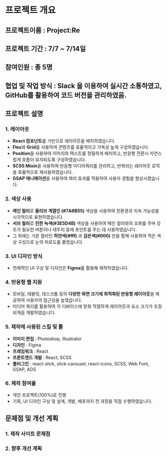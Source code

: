 # 프로젝트 개요
## 프로젝트이름 : Project:Re
## 프로젝트 기간 : 7/7 ~ 7/14일
## 참여인원 : 총 5명
## 협업 및 작업 방식 : Slack 을 이용하여 실시간 소통하였고, GitHub를 활용하여 코드 버전을 관리하였음.

## 프로젝트 설명
### 1. 레이아웃
- **React 컴포넌트**를 기반으로 레이아웃을 배치하였습니다.
- **Flex**와 **Grid**를 사용하여 콘텐츠를 효율적이고 가독성 높게 구성하였습니다.
- **Position**을 사용하여 이미지와 텍스트를 정밀하게 배치하고, 반응형 전환시 자연스럽게 흐름이
유지되도록 구성하였습니다.
- **SCSS Mixin**을 사용하여 반응형 미디어쿼리를 관리하고, 반복되는 레이아웃 로직을 효율적으로
재사용하였습니다.
- **GSAP 애니매이션**을 사용하여 여러 효과를 적용하여 사용자 경험을 향상시켰습니다.


### 2. 색상 사용
- **메인 컬러**로 **올리브 계열인 (#7A8B55)** 색상을 사용하여 친환경과 지속 가능성을 시각적으로 표현하였습니다.
- **서브 컬러**로 **진한 녹색(#3E5D4B)** 색상을 사용하여 메인 컬러와의 조화를 주며 강조가 필요한 버튼이나 테두리 등에 포인트를 주는 데 사용하였습니다.
- 그 외에는 기본 컬러인 **하얀색(#fff)** 과 **검은색(#000)** 만을 함께 사용하여 적은 색상 구성으로 눈의 피로도를 줄였습니다.

### 3. UI 디자인 방식
- 전체적인 UI 구상 및 디자인은 **Figma**를 활용해 제작하였습니다.

### 4. 반응형 웹 지원
- 모바일, 태블릿, 데스크톱 등의 **다양한 화면 크기에 최적화된 반응형 레이아웃**을 제공하여 사용자의 접근성을 높였습니다.
- 미디어 쿼리를 활용하여 각 디바이스에 맞춰 적절하게 레이아웃과 요소 크기가 조정되게끔 개발하였습니다.

### 5. 제작에 사용된 스킬 및 툴
- **이미지 편집** : Photoshop, Illustrator 
- **디자인** : Figma
- **프레임워크** : React
- **프론트엔드 개발** : React, SCSS
- **플러그인** : react-slick, slick-carousel, react-icons, SCSS, Web Font, GSAP, AOS

### 6. 제작 참여율
- 개인 프로젝트(100%)로 진행
- 기획, UI 디자인 구상 및 설계, 개발, 배포까지 전 과정을 직접 수행하였습니다. 

## 문제점 및 개선 계획
### 1. 제작 사이트 문제점


### 2. 향후 개선 계획

